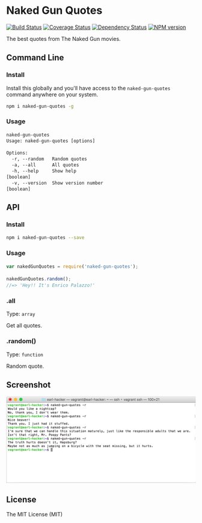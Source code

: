 Naked Gun Quotes
================

[![Build Status][travis-image]][travis-url]
[![Coverage Status][coveralls-image]][coveralls-url]
[![Dependency Status][gemnasium-image]][gemnasium-url]
[![NPM version][npm-image]][npm-url]

The best quotes from The Naked Gun movies.

Command Line
------------

### Install

Install this globally and you'll have access to the `naked-gun-quotes` command
anywhere on your system.

```bash
npm i naked-gun-quotes -g
```

### Usage

```console
naked-gun-quotes
Usage: naked-gun-quotes [options]

Options:
  -r, --random   Random quotes
  -a, --all      All quotes
  -h, --help     Show help                                             [boolean]
  -v, --version  Show version number                                   [boolean]
```

API
---

### Install

```bash
npm i naked-gun-quotes --save
```

### Usage

```javascript
var nakedGunQuotes = require('naked-gun-quotes');

nakedGunQuotes.random();
//=> 'Hey!! It's Enrico Palazzo!'
```

### .all

Type: `array`

Get all quotes.

### .random()

Type: `function`

Random quote.

Screenshot
----------

![command line screenshot](https://raw.githubusercontent.com/earl-hacker/naked-gun-quotes/master/docs/screenshot.png)

License
-------

The MIT License (MIT)

[npm-image]: https://img.shields.io/npm/v/naked-gun-quotes.svg
[npm-url]: https://www.npmjs.com/package/naked-gun-quotes
[travis-image]: https://travis-ci.org/earl-hacker/naked-gun-quotes.svg?branch=master
[travis-url]: https://travis-ci.org/earl-hacker/naked-gun-quotes
[coveralls-image]: https://coveralls.io/repos/github/earl-hacker/naked-gun-quotes/badge.svg
[coveralls-url]: https://coveralls.io/github/earl-hacker/naked-gun-quotes
[gemnasium-image]: https://gemnasium.com/badges/github.com/earl-hacker/naked-gun-quotes.svg
[gemnasium-url]: https://gemnasium.com/github.com/earl-hacker/naked-gun-quotes

